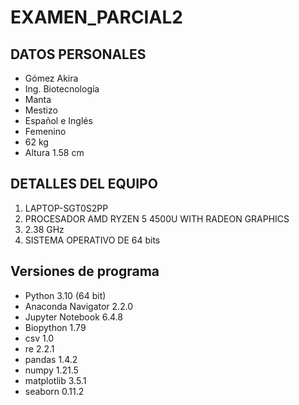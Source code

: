 # EXAMEN_PARCIAL2
## DATOS PERSONALES
- Gómez Akira
- Ing. Biotecnología
- Manta
- Mestizo
- Español e Inglés
- Femenino
- 62 kg
- Altura 1.58 cm

## DETALLES DEL EQUIPO
1. LAPTOP-SGT0S2PP
2. PROCESADOR AMD RYZEN 5 4500U WITH RADEON GRAPHICS
3. 2.38 GHz
4. SISTEMA OPERATIVO DE 64 bits

## Versiones de programa
- Python 3.10 (64 bit)
- Anaconda Navigator 2.2.0
- Jupyter Notebook 6.4.8
- Biopython 1.79
- csv 1.0
- re 2.2.1
- pandas 1.4.2
- numpy 1.21.5
- matplotlib 3.5.1
- seaborn 0.11.2
